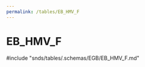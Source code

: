 ```yaml
---
permalink: /tables/EB_HMV_F
---
```

# EB\_HMV\_F
<!-- SPDX-License-Identifier: MPL-2.0 -->

<!-- ATTENTION : Ne pas supprimer ou modifier la ligne ci-dessous -->
#include "snds/tables/.schemas/EGB/EB_HMV_F.md"
<!-- ATTENTION : Ne pas supprimer ou modifier la ligne ci-dessus -->
